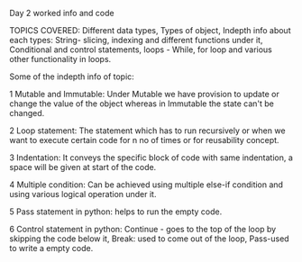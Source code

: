 Day 2 worked info and code

TOPICS COVERED:
Different data types, Types of object, Indepth info about each types: String- slicing, indexing and different functions under it, Conditional and control statements, loops - While, for loop and various other functionality in loops.

Some of the indepth info of topic:

1 Mutable and Immutable: Under Mutable we have provision to update or change the value of the object whereas in Immutable the state can't be changed.

2 Loop statement: The statement which has to run recursively or when we want to execute certain code for n no of times or for reusability concept.

3 Indentation: It conveys the specific block of code with same indentation, a space will be given at start of the code.

4 Multiple condition: Can be achieved using multiple else-if condition and using various logical operation under it.

5 Pass statement in python: helps to run the empty code.

6 Control statement in python: Continue - goes to the top of the loop by skipping the code below it, Break: used to come out of the loop, Pass-used to write a empty code.
